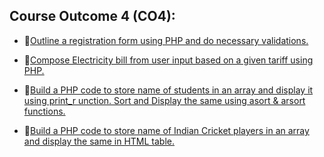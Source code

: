## Course Outcome 4 (CO4):
- 📃[Outline a registration form using PHP and do necessary validations. ]()


- 📃[Compose Electricity bill from user input based on a given tariff using PHP.]()


- 📃[Build a PHP code to store name of students in an array and display it using print_r unction. Sort and Display the same using asort & arsort functions. ]()


- 📃[Build a PHP code to store name of Indian Cricket players in an array and display the same in HTML table.]()



